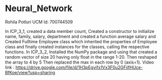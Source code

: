 # Neural_Network

Rohila Potluri
UCM Id: 700744509

In ICP_3_1, created a data member count, Created a constructor to initialize name, family, salary, department and created a function average salary and Created Fulltime Employee class which inherited the properties of Employee class and finally created instances for the classes, calling the respective functions.
In ICP_3_2, Installed the NumPy package and using that created a random vector of size 20 having only float in the range 1-20. Then reshaped the array to 4 by 5 Then replaced the max in each row by 0 (axis=1).
Video link : https://drive.google.com/file/d/1H3pEgvifx1Vx3F0u2GFiifHUce-BfKoe/view?usp=sharing

